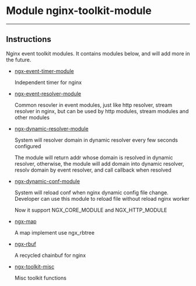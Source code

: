 # Module nginx-toolkit-module
---
## Instructions

Nginx event toolkit modules. It contains modules below, and will add more in the future.

- [ngx-event-timer-module](doc/ngx-event-timer-module.md)

	Independent timer for nginx

- [ngx-event-resolver-module](doc/ngx-event-resolver-module.md)

	Common resovler in event modules, just like http resolver, stream resolver in nginx, but can be used by http modules, stream modules and other modules

- [ngx-dynamic-resolver-module](doc/ngx-dynamic-resolver-module.md)

	System will resolver domain in dynamic resolver every few seconds configured

	The module will return addr whose domain is resolved in dynamic resolver, otherwise, the module will add domain into dynamic resolver, resolv domain by event resolver, and call callback when resolved

- [ngx-dynamic-conf-module](doc/ngx-dynamic-conf-module.md)

	System will reload conf when nginx dynamic config file change. Developer can use this module to reload file without reload nginx worker

	Now it support NGX\_CORE\_MODULE and NGX\_HTTP\_MODULE

- [ngx-map](doc/ngx-map.md)

	A map implement use ngx\_rbtree

- [ngx-rbuf](doc/ngx-rbuf.md)

	A recycled chainbuf for nginx

- [ngx-toolkit-misc](doc/ngx-toolkit-misc.md)

	Misc toolkit functions
